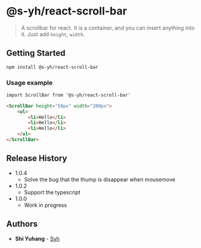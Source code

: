 # @s-yh/react-scroll-bar

> A scrollbar for react. It is a container, and you can insert anything into it. Just add `height`, `width`.


## Getting Started
```sh
npm install @s-yh/react-scroll-bar
```
### Usage example 

```html
import ScrollBar from '@s-yh/react-scroll-bar'

<ScrollBar height="50px" width="200px">
	<ul>
		<li>Hello</li>
		<li>Hello</li>
		<li>Hello</li>
    </ul>
</ScrollBar>
```
## Release History

* 1.0.4
    * Solve the bug that the thump is disappear when mousemove
* 1.0.2
    * Support the typescript
* 1.0.0
    * Work in progress

## Authors

* **Shi Yuhang** - [Syh](https://github.com/S-yh)

